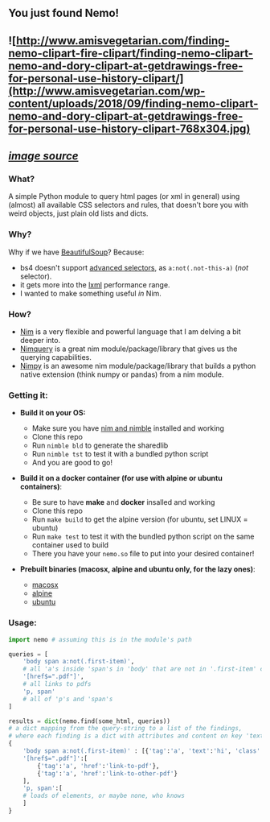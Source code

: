 ## You just found  Nemo!
![http://www.amisvegetarian.com/finding-nemo-clipart-fire-clipart/finding-nemo-clipart-nemo-and-dory-clipart-at-getdrawings-free-for-personal-use-history-clipart/](http://www.amisvegetarian.com/wp-content/uploads/2018/09/finding-nemo-clipart-nemo-and-dory-clipart-at-getdrawings-free-for-personal-use-history-clipart-768x304.jpg)
---
_[image source](http://www.amisvegetarian.com/finding-nemo-clipart-fire-clipart/finding-nemo-clipart-nemo-and-dory-clipart-at-getdrawings-free-for-personal-use-history-clipart/)_
---

### What?
A simple Python module to query html pages (or xml in general) using (almost) all available CSS selectors and rules, that doesn't bore you with weird objects, just plain old lists and dicts.

### Why?
Why if we have [BeautifulSoup](https://www.crummy.com/software/BeautifulSoup/bs4/doc/)?
Because:
* bs4 doesn't support [advanced selectors](https://www.w3schools.com/cssref/css_selectors.asp), as `a:not(.not-this-a)` (*not* selector).
* it gets more into the [lxml](https://lxml.de) performance range.
* I wanted to make something useful *in* Nim.

### How?
* [Nim](https://nim-lang.org) is a very flexible and powerful language that I am delving a bit deeper into.
* [Nimquery](https://github.com/GULPF/nimquery) is a great nim module/package/library that gives us the querying capabilities.
* [Nimpy](https://github.com/yglukhov/nimpy) is an awesome nim module/package/library that builds a python native extension (think numpy or pandas) from a nim module.


### Getting it:

* **Build it on your OS:**
    * Make sure you have [nim and nimble](https://nim-lang.org) installed and working
    * Clone this repo
    * Run `nimble bld` to generate the sharedlib
    * Run `nimble tst` to test it with a bundled python script
    * And you are good to go!


* **Build it on a docker container (for use with alpine or ubuntu containers)**:
    * Be sure to have **make** and **docker** insalled and working
    * Clone this repo
    * Run `make build` to get the alpine version (for ubuntu, set LINUX = ubuntu)
    * Run `make test` to test it with the bundled python script on the same container used to build
    * There you have your `nemo.so` file to put into your desired container!

* **Prebuilt binaries (macosx, alpine and ubuntu only, for the lazy ones)**:
    * [macosx](https://github.com/yvendruscolo/nemo/releases/tag/0.1.0-macosx)
    * [alpine](https://github.com/yvendruscolo/nemo/releases/tag/0.1.0-alpine)
    * [ubuntu](https://github.com/yvendruscolo/nemo/releases/tag/0.1.0-ubuntu)

### Usage:
```python
import nemo # assuming this is in the module's path

queries = [
    'body span a:not(.first-item)',
    # all 'a's inside 'span's in 'body' that are not in '.first-item' class
    '[href$=".pdf"]',
    # all links to pdfs
    'p, span'
    # all of 'p's and 'span's
]

results = dict(nemo.find(some_html, queries)) 
# a dict mapping from the query-string to a list of the findings,
# where each finding is a dict with attributes and content on key 'text', like:
{
    'body span a:not(.first-item)' : [{'tag':'a', 'text':'hi', 'class':'last-item'}],
    '[href$=".pdf"]':[
        {'tag':'a', 'href':'link-to-pdf'},
        {'tag':'a', 'href':'link-to-other-pdf'}
    ],
    'p, span':[
    # loads of elements, or maybe none, who knows
    ]
}
```